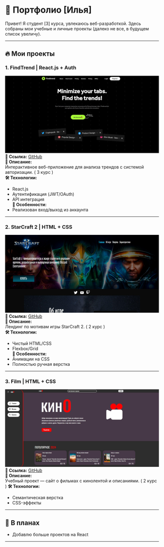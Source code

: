 # 🚀 Портфолио [Илья] 

Привет! Я студент [3] курса, увлекаюсь веб-разработкой. Здесь собраны мои учебные и личные проекты (далеко не все, в будущем список увеличу).  

---

## 🔥 Мои проекты

### 1. **FindTrend** | React.js + Auth  
![Скриншот FindTrend](assets/FindTrend.jpg)
**🔗 Ссылка:** [GitHub](https://github.com/N0RBl/Findtrend)  
**📝 Описание:**  
Интерактивное веб-приложение для анализа трендов с системой авторизации. ( 3 курс )  
**🛠 Технологии:**  
- React.js  
- Аутентификация (JWT/OAuth)  
- API интеграция  
**🎯 Особенности:**  
- Реализован вход/выход из аккаунта  


---

### 2. **StarCraft 2** | HTML + CSS  
![Скриншот StarCraft2](assets/StarCraft2.jpg)
**🔗 Ссылка:** [GitHub](https://github.com/N0RBl/StarCraft2)  
**📝 Описание:**  
Лендинг по мотивам игры StarCraft 2. ( 2 курс )  
**🛠 Технологии:**  
- Чистый HTML/CSS  
- Flexbox/Grid  
**🎯 Особенности:**  
- Анимации на CSS  
- Полностью ручная верстка  

---

### 3. **Film** | HTML + CSS  
![Скриншот Film](assets/Film.jpg)
**🔗 Ссылка:** [GitHub](https://github.com/N0RBl/website-film-site-)  
**📝 Описание:**  
Учебный проект — сайт о фильмах с кинолентой и описаниями. ( 2 курс )
**🛠 Технологии:**  
- Семантическая верстка  
- CSS-эффекты  

---

## 📌 В планах  
- Добавлю больше проектов на React  

---
